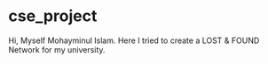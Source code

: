 # cse_project
Hi, Myself Mohayminul Islam. Here I tried to create a LOST & FOUND Network for my university.
